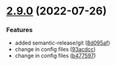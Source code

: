 # [2.9.0](https://github.com/AshwinPyakurel/semantic/compare/v2.8.0...v2.9.0) (2022-07-26)


### Features

* added semantic-release/git ([8d095af](https://github.com/AshwinPyakurel/semantic/commit/8d095af979e7d3214d86c865eccdc52f42a988c5))
* change in config files ([93acdcc](https://github.com/AshwinPyakurel/semantic/commit/93acdccb9b247e483f19ec40bba99a49706d3f61))
* change in config files ([b477597](https://github.com/AshwinPyakurel/semantic/commit/b477597f0a75722c5d6e8f105c51d054984a98eb))
